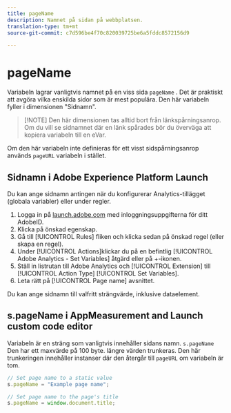 ```yaml
---
title: pageName
description: Namnet på sidan på webbplatsen.
translation-type: tm+mt
source-git-commit: c7d596be4f70c820039725be6a5fddc8572156d9

---
```



# pageName

Variabeln lagrar vanligtvis namnet på en viss sida `pageName` . Det är praktiskt att avgöra vilka enskilda sidor som är mest populära. Den här variabeln fyller i dimensionen &quot;Sidnamn&quot;.

> [!NOTE] Den här dimensionen tas alltid bort från länkspårningsanrop. Om du vill se sidnamnet där en länk spårades bör du överväga att kopiera variabeln till en eVar.

Om den här variabeln inte definieras för ett visst sidspårningsanrop används `pageURL` variabeln i stället.

## Sidnamn i Adobe Experience Platform Launch

Du kan ange sidnamn antingen när du konfigurerar Analytics-tillägget (globala variabler) eller under regler.

1. Logga in på [launch.adobe.com](https://launch.adobe.com) med inloggningsuppgifterna för ditt AdobeID.
2. Klicka på önskad egenskap.
3. Gå till [!UICONTROL Rules] fliken och klicka sedan på önskad regel (eller skapa en regel).
4. Under [!UICONTROL Actions]klickar du på en befintlig [!UICONTROL Adobe Analytics - Set Variables] åtgärd eller på +-ikonen.
5. Ställ in listrutan till Adobe Analytics och [!UICONTROL Extension] till [!UICONTROL Action Type] [!UICONTROL Set Variables].
6. Leta rätt på [!UICONTROL Page name] avsnittet.

Du kan ange sidnamn till valfritt strängvärde, inklusive dataelement.

## s.pageName i AppMeasurement and Launch custom code editor

Variabeln är en sträng som vanligtvis innehåller sidans namn. `s.pageName` Den har ett maxvärde på 100 byte. längre värden trunkeras. Den här trunkeringen innehåller instanser där den återgår till `pageURL` om variabeln är tom.

```js
// Set page name to a static value
s.pageName = "Example page name";

// Set page name to the page's title
s.pageName = window.document.title;
```
